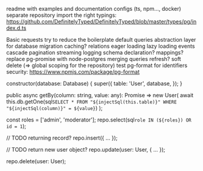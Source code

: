 readme with examples and documentation
configs (ts, npm..., docker)
separate repository
import the right typings: https://github.com/DefinitelyTyped/DefinitelyTyped/blob/master/types/pg/index.d.ts

Basic requests
try to reduce the boilerplate
default queries
abstraction layer for database
migration
caching?
relations
eager loading
lazy loading
events
cascade
pagination
streaming
logging
schema declaration?
mappings?
replace pg-promise with node-postgres
merging queries
refresh?
soft delete (=> global scoping for the repository)
test pg-format for identifiers security: https://www.npmjs.com/package/pg-format

constructor(database: Database) {
    super({
        table: 'User',
        database,
    });
}

public async getBy(column: string, value: any): Promise<User> => new User(
    await this.db.getOne(sql`
        SELECT *
        FROM "${injectSql(this.table)}"
        WHERE "${injectSql(column)}" = ${value}
    `)
);

const roles = ['admin', 'moderator'];
repo.select(sql`role IN (${roles}) OR id = 1`);

// TODO returning record?
repo.insert({ ... });

// TODO return new user object?
repo.update(user: User, { ... });

repo.delete(user: User);
